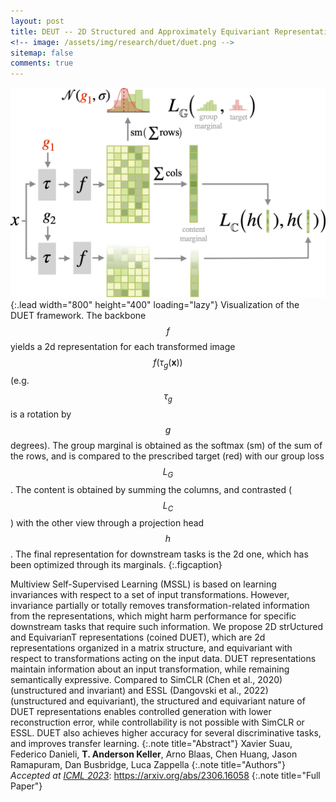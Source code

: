 ```yaml
---
layout: post
title: DEUT -- 2D Structured and Approximately Equivariant Representations
<!-- image: /assets/img/research/duet/duet.png -->
sitemap: false
comments: true
---
```

<!-- ![Full-width image](/assets/img/overview_long.png){:.lead width="800" height="100" loading="lazy"} -->
![duet](/assets/img/research/duet/duet.png){:.lead width="800" height="400" loading="lazy"}
Visualization of the DUET framework. The backbone $$f$$ yields a 2d representation for each transformed image $$f(\tau_g(\mathbf{x}))$$ (e.g. $$\tau_g$$ is a rotation by $$g$$ degrees). 
The group marginal is obtained as the softmax (sm) of the sum of the rows, and is compared to the prescribed target (red) with our group loss $$L_G$$. The content is obtained by summing the columns, and contrasted ($$L_C$$) with the other view through a projection head $$h$$. 
The final representation for downstream tasks is the 2d one, which has been optimized through its marginals.
{:.figcaption}

Multiview Self-Supervised Learning (MSSL) is based on learning invariances with respect to a set of input transformations. However, invariance partially or totally removes transformation-related information from the representations, which might harm performance for specific downstream tasks that require such information. We propose 2D strUctured and EquivarianT representations (coined DUET), which are 2d representations organized in a matrix structure, and equivariant with respect to transformations acting on the input data. DUET representations maintain information about an input transformation, while remaining semantically expressive. Compared to SimCLR (Chen et al., 2020) (unstructured and invariant) and ESSL (Dangovski et al., 2022) (unstructured and equivariant), the structured and equivariant nature of DUET representations enables controlled generation with lower reconstruction error, while controllability is not possible with SimCLR or ESSL. DUET also achieves higher accuracy for several discriminative tasks, and improves transfer learning.
{:.note title="Abstract"}
Xavier Suau, Federico Danieli, **T. Anderson Keller**, Arno Blaas, Chen Huang, Jason Ramapuram, Dan Busbridge, Luca Zappella
{:.note title="Authors"}
*Accepted at [ICML 2023](https://icml.cc/Conferences/2023)*: <https://arxiv.org/abs/2306.16058> 
{:.note title="Full Paper"}

 
<!-- {:.lead} -->

<!-- - Table of Contents
{:toc} -->